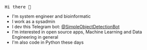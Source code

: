 <pre>
Hi there 👋
</pre>

- I'm system engineer and bioinformatic
- I work as a sysadmin
- I dev this Telegram bot: [@SimpleObjectDetectionBot](https://t.me/SimpleObjectDetectionBot)
- I'm interested in open source apps, Machine Learning and Data Engineering in general
- I'm also code in Python these days

